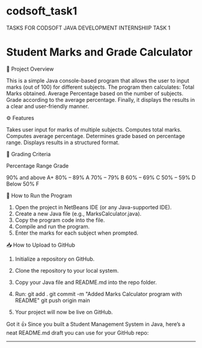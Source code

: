 # codsoft_task1
TASKS FOR CODSOFT JAVA DEVELOPMENT INTERNSHIIP TASK 1
# Student Marks and Grade Calculator

📌 Project Overview

This is a simple Java console-based program that allows the user to input marks (out of 100) for different subjects. The program then calculates:
Total Marks obtained.
Average Percentage based on the number of subjects.
Grade according to the average percentage.
Finally, it displays the results in a clear and user-friendly manner.

⚙️ Features

Takes user input for marks of multiple subjects.
Computes total marks.
Computes average percentage.
Determines grade based on percentage range.
Displays results in a structured format.


📝 Grading Criteria

Percentage Range Grade

90% and above A+
80% – 89% A
70% – 79% B
60% – 69% C
50% – 59% D
Below 50% F

🚀 How to Run the Program

1. Open the project in NetBeans IDE (or any Java-supported IDE).
2. Create a new Java file (e.g., MarksCalculator.java).
3. Copy the program code into the file.
4. Compile and run the program.
5. Enter the marks for each subject when prompted.

📥 How to Upload to GitHub

1. Initialize a repository on GitHub.
2. Clone the repository to your local system.
3. Copy your Java file and README.md into the repo folder.
4. Run:
git add .
git commit -m "Added Marks Calculator program with README"
git push origin main

5. Your project will now be live on GitHub.

Got it 👍 Since you built a Student Management System in Java, here’s a neat README.md draft you can use for your GitHub repo:


---
